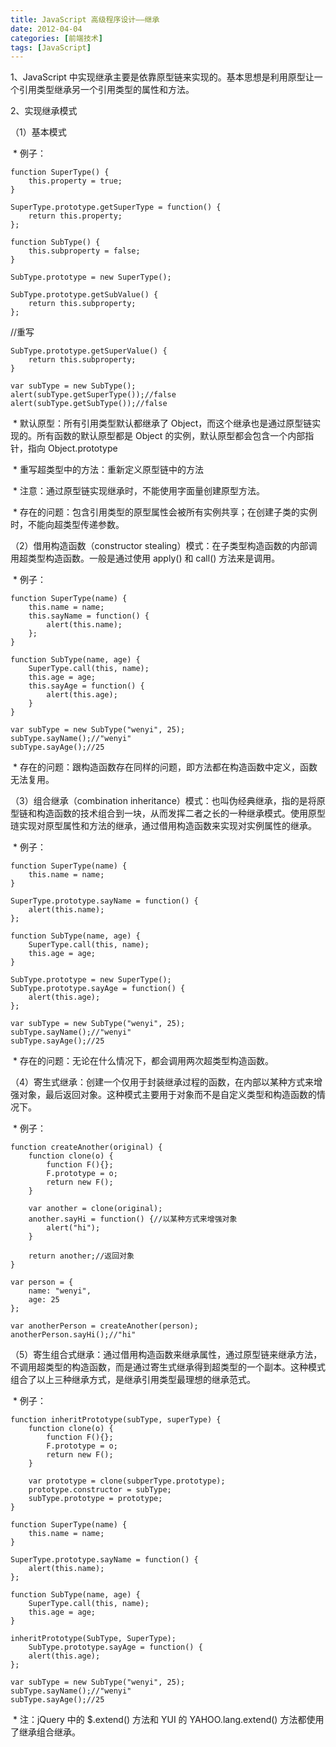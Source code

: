 ```yaml
---
title: JavaScript 高级程序设计——继承
date: 2012-04-04
categories: [前端技术]
tags: [JavaScript]
---
```


1、JavaScript
中实现继承主要是依靠原型链来实现的。基本思想是利用原型让一个引用类型继承另一个引用类型的属性和方法。


2、实现继承模式

（1）基本模式

 \* 例子：
```
function SuperType() {
	this.property = true;
}

SuperType.prototype.getSuperType = function() {
	return this.property;
};

function SubType() {
	this.subproperty = false;
}

SubType.prototype = new SuperType();

SubType.prototype.getSubValue() {
	return this.subproperty;
};
```

//重写
```
SubType.prototype.getSuperValue() {
	return this.subproperty; 
}

var subType = new SubType();
alert(subType.getSuperType());//false
alert(subType.getSubType());//false
```

 \* 默认原型：所有引用类型默认都继承了
Object，而这个继承也是通过原型链实现的。所有函数的默认原型都是 Object
的实例，默认原型都会包含一个内部指针，指向 Object.prototype

 \* 重写超类型中的方法：重新定义原型链中的方法

 \* 注意：通过原型链实现继承时，不能使用字面量创建原型方法。

 \*
存在的问题：包含引用类型的原型属性会被所有实例共享；在创建子类的实例时，不能向超类型传递参数。


（2）借用构造函数（constructor
stealing）模式：在子类型构造函数的内部调用超类型构造函数。一般是通过使用
apply() 和 call() 方法来是调用。

 \* 例子：
```
function SuperType(name) {
	this.name = name;
	this.sayName = function() {
		alert(this.name);
	};
}

function SubType(name, age) {
	SuperType.call(this, name);
	this.age = age;
	this.sayAge = function() {
		alert(this.age);
	}
}

var subType = new SubType("wenyi", 25);
subType.sayName();//"wenyi"
subType.sayAge();//25
```

 \*
存在的问题：跟构造函数存在同样的问题，即方法都在构造函数中定义，函数无法复用。


（3）组合继承（combination
inheritance）模式：也叫伪经典继承，指的是将原型链和构造函数的技术组合到一块，从而发挥二者之长的一种继承模式。使用原型琏实现对原型属性和方法的继承，通过借用构造函数来实现对实例属性的继承。

 \* 例子：
```
function SuperType(name) {
	this.name = name;
}

SuperType.prototype.sayName = function() {
	alert(this.name);
};

function SubType(name, age) {
	SuperType.call(this, name);
	this.age = age;
}

SubType.prototype = new SuperType();
SubType.prototype.sayAge = function() {
	alert(this.age);
};

var subType = new SubType("wenyi", 25);
subType.sayName();//"wenyi"
subType.sayAge();//25
```

 \* 存在的问题：无论在什么情况下，都会调用两次超类型构造函数。


（4）寄生式继承：创建一个仅用于封装继承过程的函数，在内部以某种方式来增强对象，最后返回对象。这种模式主要用于对象而不是自定义类型和构造函数的情况下。

 \* 例子：
```
function createAnother(original) {
	function clone(o) {
		function F(){};
		F.prototype = o;
		return new F();
	}

	var another = clone(original);
	another.sayHi = function() {//以某种方式来增强对象
		alert("hi");
	}

	return another;//返回对象
}

var person = {
	name: "wenyi",
	age: 25
};

var anotherPerson = createAnother(person);
anotherPerson.sayHi();//"hi"
```

（5）寄生组合式继承：通过借用构造函数来继承属性，通过原型链来继承方法，不调用超类型的构造函数，而是通过寄生式继承得到超类型的一个副本。这种模式组合了以上三种继承方式，是继承引用类型最理想的继承范式。

 \* 例子：
```
function inheritPrototype(subType, superType) {
	function clone(o) {
		function F(){};
		F.prototype = o;
		return new F();
	}

	var prototype = clone(subperType.prototype);
	prototype.constructor = subType;
	subType.prototype = prototype;
}

function SuperType(name) {
	this.name = name;
}

SuperType.prototype.sayName = function() {
	alert(this.name);
};

function SubType(name, age) {
	SuperType.call(this, name);
	this.age = age;
}

inheritPrototype(SubType, SuperType);
	SubType.prototype.sayAge = function() {
	alert(this.age);
};

var subType = new SubType("wenyi", 25);
subType.sayName();//"wenyi"
subType.sayAge();//25
```

 \* 注：jQuery 中的 $.extend() 方法和 YUI 的 YAHOO.lang.extend()
方法都使用了继承组合继承。

